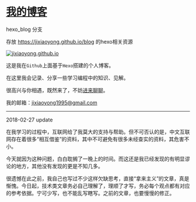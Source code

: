 

# [我的博客](https://jixiaoyong.github.io) 

hexo_blog 分支

存放 https://jixiaoyong.github.io/blog 的hexo相关资源

[![jixiaoyong.github.io](https://github.com/jixiaoyong/jixiaoyong.github.io/blob/master/images/blog/2018-03/bloglogo.png?raw=true)](https://jixiaoyong.github.io/blog/)



这是我在`Github`上面基于`Hexo`搭建的个人博客。

在这里我会记录、分享一些学习编程中的知识、见解。


很高兴与你相遇，既然来了，不妨[进来聊聊](https://jixiaoyong.github.io)。

我的邮箱：jixiaoyong1995@gmail.com

------------------------

2018-02-27 update

在我学习的过程中，互联网给了我莫大的支持与帮助。但不可否认的是，中文互联网存在着很多“相互借鉴”的资料，其中不可避免有很多未经查实的资料，其危害不小。

今天就因为这种问题，白白耽搁了一晚上的时间。而这还是我已经发现的有明显谬论的地方，其他没有发现的更是不知几多。

很遗憾在此之前，我自己也写过不少这样欠缺思考，直接“拿来主义”的文章，真是惭愧。今日起，技术类文章务必自己理解了，理顺了才写，务必每个观点都有对应的参考依据。宁可少写，也不能乱写瞎写。之前的文章，也要慢慢的修正。
